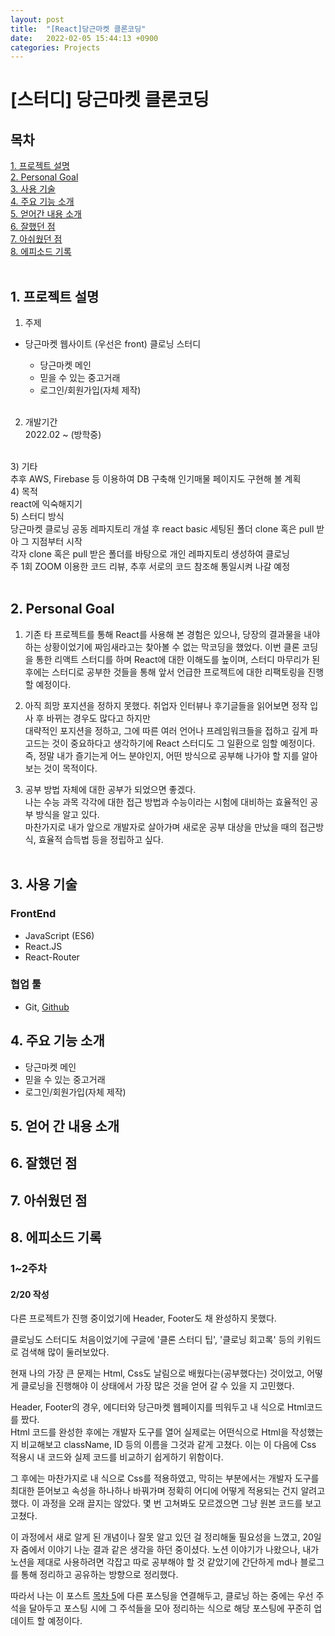 ```yaml
---
layout: post
title:  "[React]당근마켓 클론코딩"
date:   2022-02-05 15:44:13 +0900
categories: Projects
---
```

# [스터디] 당근마켓 클론코딩 
## 목차
[1. 프로젝트 설명](#1-프로젝트-설명)<br/>
[2. Personal Goal](#2-personal-goal)<br/>
[3. 사용 기술](#3-사용-기술)<br/>
[4. 주요 기능 소개](#4-주요-기능-소개)<br/>
[5. 얻어간 내용 소개](#5-얻어간-내용-소개)<br/>
[6. 잘했던 점](#6-잘했던-점)<br/>
[7. 아쉬웠던 점](#7-아쉬웠던-점)<br/>
[8. 에피소드 기록](#8-에피소드-기록)<br/><br/>

## 1. 프로젝트 설명

1) 주제
- 당근마켓 웹사이트 (우선은 front) 클로닝 스터디

  + 당근마켓 메인
  + 믿을 수 있는 중고거래
  + 로그인/회원가입(자체 제작)  
  <br/>
2) 개발기간 <br/>
 2022.02 ~ (방학중)  
 <br/>
3) 기타 <br/>
 추후 AWS, Firebase 등 이용하여 DB 구축해 인기매물 페이지도 구현해 볼 계획  
 <br/>
4) 목적 <br/>
 react에 익숙해지기  
 <br/>
5) 스터디 방식 <br/>
 당근마켓 클로닝 공동 레파지토리 개설 후 react basic 세팅된 폴더 clone 혹은 pull 받아 그 지점부터 시작 <br/>
 각자 clone 혹은 pull 받은 폴더를 바탕으로 개인 레파지토리 생성하여 클로닝 <br/>
 주 1회 ZOOM 이용한 코드 리뷰, 추후 서로의 코드 참조해 통일시켜 나갈 예정<br/><br/>


## 2. Personal Goal

1) 기존 타 프로젝트를 통해 React를 사용해 본 경험은 있으나, 당장의 결과물을 내야 하는 상황이었기에 짜임새라고는 찾아볼 수 없는 막코딩을 했었다. 이번 클론 코딩을 통한 리액트 스터디를 하며 React에 대한 이해도를 높이며, 스터디 마무리가 된 후에는 스터디로 공부한 것들을 통해 앞서 언급한 프로젝트에 대한 리팩토링을 진행할 예정이다. <br/>

2) 아직 희망 포지션을 정하지 못했다. 취업자 인터뷰나 후기글들을 읽어보면 정작 입사 후 바뀌는 경우도 많다고 하지만 <br/>대략적인 포지션을 정하고, 그에 따른 여러 언어나 프레임워크들을 접하고 깊게 파고드는 것이 중요하다고 생각하기에 React 스터디도 그 일환으로 임할 예정이다. <br/>즉, 정말 내가 즐기는게 어느 분야인지, 어떤 방식으로 공부해 나가야 할 지를 알아 보는 것이 목적이다. 

3) 공부 방법 자체에 대한 공부가 되었으면 좋겠다. <br/>나는 수능 과목 각각에 대한 접근 방법과 수능이라는 시험에 대비하는 효율적인 공부 방식을 알고 있다. <br/>마찬가지로 내가 앞으로 개발자로 살아가며 새로운 공부 대상을 만났을 때의 접근방식, 효율적 습득법 등을 정립하고 싶다.<br/><br/>

## 3. 사용 기술<br/>

### FrontEnd
- JavaScript (ES6)
- React.JS
- React-Router<br/>

### 협업 툴
- Git, [Github](https://github.com/CarrotMarket-Clone)

## 4. 주요 기능 소개<br/>

- 당근마켓 메인
- 믿을 수 있는 중고거래
- 로그인/회원가입(자체 제작)  

## 5. 얻어 간 내용 소개<br/>

## 6. 잘했던 점<br/>

## 7. 아쉬웠던 점<br/>

## 8. 에피소드 기록<br/>

### 1~2주차
#### 2/20 작성  
다른 프로젝트가 진행 중이었기에 Header, Footer도 채 완성하지 못했다.  

클로닝도 스터디도 처음이었기에 구글에 '클론 스터디 팁', '클로닝 회고록' 등의 키워드로 검색해 많이 둘러보았다.  

현재 나의 가장 큰 문제는 Html, Css도 날림으로 배웠다는(공부했다는) 것이었고, 어떻게 클로닝을 진행해야 이 상태에서 가장 많은 것을 얻어 갈 수 있을 지 고민했다.  

Header, Footer의 경우, 에디터와 당근마켓 웹페이지를 띄워두고 내 식으로 Html코드를 짰다.  
Html 코드를 완성한 후에는 개발자 도구를 열어 실제로는 어떤식으로 Html을 작성했는지 비교해보고 className, ID 등의 이름을 그것과 같게 고쳤다. 이는 이 다음에 Css 적용시 내 코드와 실제 코드를 비교하기 쉽게하기 위함이다.  

그 후에는 마찬가지로 내 식으로 Css를 적용하였고, 막히는 부분에서는 개발자 도구를 최대한 뜯어보고 속성을 하나하나 바꿔가며 정확히 어디에 어떻게 적용되는 건지 알려고 했다. 이 과정을 오래 끌지는 않았다. 몇 번 고쳐봐도 모르겠으면 그냥 원본 코드를 보고 고쳤다.  

이 과정에서 새로 알게 된 개념이나 잘못 알고 있던 걸 정리해둘 필요성을 느꼈고, 20일자 줌에서 이야기 나눈 결과 같은 생각을 하던 중이셨다. 노션 이야기가 나왔으나, 내가 노션을 제대로 사용하려면 각잡고 따로 공부해야 할 것 같았기에 간단하게 md나 블로그를 통해 정리하고 공유하는 방향으로 정리했다.

따라서 나는 이 포스트 [목차 5](#5-얻어간-내용-정리)에 다른 포스팅을 연결해두고, 클로닝 하는 중에는 우선 주석을 달아두고 포스팅 시에 그 주석들을 모아 정리하는 식으로 해당 포스팅에 꾸준히 업데이트 할 예정이다. 

